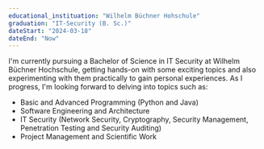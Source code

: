 ```yaml
---
educational_instituation: "Wilhelm Büchner Hohschule"
graduation: "IT-Security (B. Sc.)"
dateStart: "2024-03-18"
dateEnd: "Now"
---
```


I'm currently pursuing a Bachelor of Science in IT Security at Wilhelm Büchner Hochschule, getting hands-on with some exciting topics and also experimenting with them practically to gain personal experiences. As I progress, I'm looking forward to delving into topics such as:

- Basic and Advanced Programming (Python and Java)
- Software Engineering and Architecture
- IT Security (Network Security, Cryptography, Security Management, Penetration Testing and Security Auditing)
- Project Management and Scientific Work
